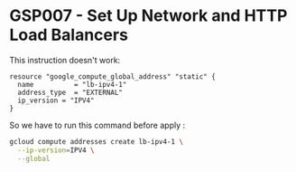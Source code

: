 # GSP007 - Set Up Network and HTTP Load Balancers

This instruction doesn't work:

```hcl
resource "google_compute_global_address" "static" { 
  name          = "lb-ipv4-1"
  address_type  = "EXTERNAL"
  ip_version = "IPV4"
}
```

So we have to run this command before apply :

```bash
gcloud compute addresses create lb-ipv4-1 \
  --ip-version=IPV4 \
  --global
```
